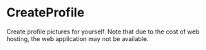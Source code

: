 # CreateProfile

Create profile pictures for yourself.  Note that due to the cost of web hosting, the web application may not be available.
